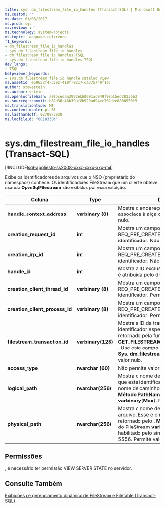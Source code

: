 ```yaml
---
title: sys. dm_filestream_file_io_handles (Transact-SQL) | Microsoft Docs
ms.custom: ''
ms.date: 03/03/2017
ms.prod: sql
ms.reviewer: ''
ms.technology: system-objects
ms.topic: language-reference
f1_keywords:
- dm_filestream_file_io_handles
- sys.dm_filestream_file_io_handles
- dm_filestream_file_io_handles_TSQL
- sys.dm_filestream_file_io_handles_TSQL
dev_langs:
- TSQL
helpviewer_keywords:
- sys.dm_filestream_file_io_handle catalog view
ms.assetid: e59632f4-3292-419f-9217-ca375749f1a5
author: stevestein
ms.author: sstein
ms.openlocfilehash: a96bcedaa3922ebb0691ac949f9eb15ed28336b3
ms.sourcegitcommit: b87d36c46b39af8b929ad94ec707dee8800950f5
ms.translationtype: MT
ms.contentlocale: pt-BR
ms.lasthandoff: 02/08/2020
ms.locfileid: "68103306"
---
```

# <a name="sysdm_filestream_file_io_handles-transact-sql"></a>sys.dm_filestream_file_io_handles (Transact-SQL)
[!INCLUDE[tsql-appliesto-ss2008-xxxx-xxxx-xxx-md](../../includes/tsql-appliesto-ss2008-xxxx-xxxx-xxx-md.md)]

  Exibe os identificadores de arquivos que o NSO (proprietário do namespace) conhece. Os identificadores FileStream que um cliente obteve usando **OpenSqlFilestream** são exibidos por essa exibição.  
  
|Coluna|Type|DESCRIÇÃO|  
|------------|----------|-----------------|  
|**handle_context_address**|**varbinary (8)**|Mostra o endereço da estrutura NSO interna associada à alça do cliente. Permite valor nulo.|  
|**creation_request_id**|**int**|Mostra um campo da solicitação de E/S REQ_PRE_CREATE usada para criar este identificador. Não permite valor nulo.|  
|**creation_irp_id**|**int**|Mostra um campo da solicitação de E/S REQ_PRE_CREATE usada para criar este identificador. Não permite valor nulo|  
|**handle_id**|**int**|Mostra a ID exclusiva deste identificador que é atribuída pelo driver. Não permite valor nulo.|  
|**creation_client_thread_id**|**varbinary (8)**|Mostra um campo da solicitação de E/S REQ_PRE_CREATE usada para criar este identificador. Permite valor nulo.|  
|**creation_client_process_id**|**varbinary (8)**|Mostra um campo da solicitação de E/S REQ_PRE_CREATE usada para criar este identificador. Permite valor nulo.|  
|**filestream_transaction_id**|**varbinary(128)**|Mostra a ID da transação associada ao identificador específico. Esse é o valor retornado pela função **GET_FILESTREAM_TRANSACTION_CONTEXT** . Use este campo para ingressar na exibição **Sys. dm_filestream_file_io_requests** . Permite valor nulo.|  
|**access_type**|**nvarchar (60)**|Não permite valor nulo.|  
|**logical_path**|**nvarchar(256)**|Mostra o nome de caminho lógico do arquivo que este identificador abriu. Esse é o mesmo nome de caminho que é retornado pelo **. Método PathName** de FileStream **varbinary**(**Max**). Permite valor nulo.|  
|**physical_path**|**nvarchar(256)**|Mostra o nome de caminho NTFS real do arquivo. Esse é o mesmo nome de caminho retornado pelo **. Método PhysicalPathName** do FileStream **varbinary**(**Max**). Ele é habilitado pelo sinalizador de rastreamento 5556. Permite valor nulo.|  
  
## <a name="permissions"></a>Permissões  
 , é necessário ter permissão VIEW SERVER STATE no servidor.  
  
## <a name="see-also"></a>Consulte Também  
 [Exibições de gerenciamento dinâmico de FileStream e Filetable &#40;Transact-SQL&#41;](../../relational-databases/system-dynamic-management-views/filestream-and-filetable-dynamic-management-views-transact-sql.md)  
  
  
